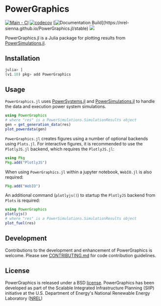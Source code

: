 # PowerGraphics

[![Main - CI](https://github.com/NREL-Sienna/PowerGraphics.jl/workflows/Main%20-%20CI/badge.svg)](https://github.com/NREL-Sienna/PowerGraphics.jl/actions/workflows/main-tests.yml)
[![codecov](https://codecov.io/gh/NREL-Sienna/PowerGraphics.jl/branch/main/graph/badge.svg)](https://codecov.io/gh/NREL-Sienna/PowerGraphics.jl)
[![Documentation Build](https://github.com/NREL-Sienna/PowerGraphics.jl/workflows/Documentation/badge.svg?)](https://nrel-sienna.github.io/PowerGraphics.jl/stable)
[<img src="https://img.shields.io/badge/slack-@Sienna/PG-sienna.svg?logo=slack">](https://join.slack.com/t/nrel-sienna/shared_invite/zt-glam9vdu-o8A9TwZTZqqNTKHa7q3BpQ)

PowerGraphics.jl is a Julia package for plotting results from [PowerSimulations.jl](https://github.com/NREL-Sienna/PowerSimulations.jl).

## Installation

```julia
julia> ]
(v1.10) pkg> add PowerGraphics
```

## Usage

`PowerGraphics.jl` uses [PowerSystems.jl](https://github.com/NREL-Sienna/PowerSystems.jl) and [PowerSimulations.jl](https://github.com/NREL-Sienna/PowerSimulations.jl) to handle the data and execution power system simulations.

```julia
using PowerGraphics
# where "res" is a PowerSimulations.SimulationResults object
gen = get_generation_data(res)
plot_powerdata(gen)
```

`PowerGraphics.jl` creates figures using a number of optional backends using `Plots.jl`. For interactive figures, it is recommended to use the `PlotlyJS.jl` backend, which requires the `PlotlyJS.jl`:

```julia
using Pkg
Pkg.add("PlotlyJS")
```

When using `PowerGraphics.jl` within a jupyter notebook, `WebIO.jl` is also required:

```julia
Pkg.add("WebIO")
```

An additional command (`plotlyjs()`) to startup the `PlotlyJS` backend from `Plots` is required:

```julia
using PowerGraphics
plotlyjs()
# where "res" is a PowerSimulations.SimulationResults object
plot_fuel(res)
```

## Development

Contributions to the development and enhancement of PowerGraphics is welcome. Please see [CONTRIBUTING.md](https://github.com/NREL-Sienna/PowerGraphics.jl/blob/main/CONTRIBUTING.md) for code contribution guidelines.

## License

PowerGraphics is released under a BSD [license](https://github.com/nrel-sienna/PowerGraphics.jl/blob/main/LICENSE). PowerGraphics has been developed as part of the Scalable Integrated Infrastructure Planning (SIIP)
initiative at the U.S. Department of Energy's National Renewable Energy Laboratory ([NREL](https://www.nrel.gov/))
